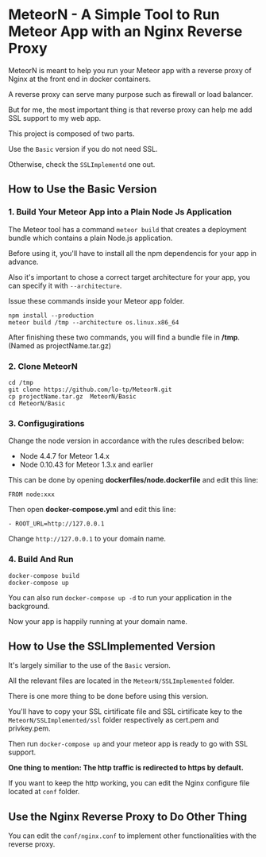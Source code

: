 # MeteorN - A Simple Tool to Run Meteor App with an Nginx Reverse Proxy

MeteorN is meant to help you run your Meteor app with a reverse proxy of Nginx at the front end in docker containers.

A reverse proxy can serve many purpose such as firewall or load balancer.

But for me, the most important thing is that reverse proxy can help me add SSL support to my web app.

This project is composed of two parts.

Use the `Basic` version if you do not need SSL.

Otherwise, check the `SSLImplementd` one out.

## How to Use the Basic Version


###  1. Build Your Meteor App into a Plain Node Js Application

The Meteor tool has a command `meteor build` that creates a deployment bundle which contains a plain Node.js application.

Before using it, you'll have to install all the npm dependencis for your app in advance.

Also it's important to chose a correct target architecture for your app, you can specify it  with `--architecture`.

Issue these commands inside your Meteor app folder.

~~~shell
npm install --production
meteor build /tmp --architecture os.linux.x86_64
~~~

After finishing these two commands, you will find a bundle file in **/tmp**.(Named as projectName.tar.gz)

###  2. Clone MeteorN

~~~shell
cd /tmp
git clone https://github.com/lo-tp/MeteorN.git
cp projectName.tar.gz  MeteorN/Basic
cd MeteorN/Basic
~~~

###  3. Configugirations

Change the node version in accordance with the rules described below:

- Node 4.4.7 for Meteor 1.4.x
- Node 0.10.43 for Meteor 1.3.x and earlier


This can be done by opening **dockerfiles/node.dockerfile** and edit this line:

~~~
FROM node:xxx
~~~

Then open **docker-compose.yml** and edit this line:

~~~
- ROOT_URL=http://127.0.0.1
~~~

Change `http://127.0.0.1` to your domain name.


### 4. Build And Run
~~~shell
docker-compose build
docker-compose up
~~~
You can also run `docker-compose up -d` to run your application in the background.

Now your app is happily running at your domain name.

## How to Use the SSLImplemented Version
It's largely similiar to the use of the `Basic` version.

All the relevant files are located in the `MeteorN/SSLImplemented` folder.

There is one more thing to be done before using this version.

You'll have to copy your SSL cirtificate file and SSL cirtificate key to the `MeteorN/SSLImplemented/ssl` folder respectively as cert.pem and privkey.pem.

Then run `docker-compose up` and your meteor app is ready to go with SSL support.

**One thing to mention: The http traffic is redirected to https by default.**

If you want to keep the http working, you can edit the Nginx configure file located at `conf` folder.

## Use the Nginx Reverse Proxy to Do Other Thing

You can edit the `conf/nginx.conf` to implement other functionalities with the reverse proxy.
